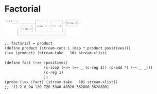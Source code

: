 # Factorial

<img src="figures/image-20231220064158437.png" alt="image-20231220064158437" width=50% />

```
;; factorial = product
(define product (stream-cons 1 (map * product positives)))
(~>> (product) (stream-take _ 10) stream->list)

(define fact (~>> (positives)
                  (c-loop (~>> (== _ (c-reg 1)) (c-add *) (-< _ _)))
                  (c-reg 1)
                  ))
(probe (~>> (fact) (stream-take _ 10) stream->list))
;; '(1 2 6 24 120 720 5040 40320 362880 3628800)
```

